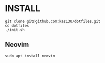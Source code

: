 # INSTALL
```
git clone git@github.com:kaz130/dotfiles.git
cd dotfiles
./init.sh
```

## Neovim
```
sudo apt install neovim
```
